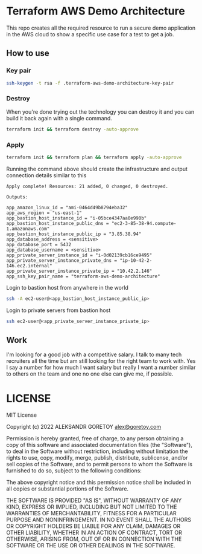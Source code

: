 # Terraform AWS Demo Architecture

This repo creates all the required resource to run a secure demo application in the AWS cloud to show a specific use case for a test to get a job.

## How to use

### Key pair
```sh
ssh-keygen -t rsa -f .terraform-aws-demo-architecture-key-pair
```

### Destroy

When you're done trying out the technology you can destroy it and you can build it back again with a single command.

```sh
terraform init && terraform destroy -auto-approve
```

### Apply

```sh
terraform init && terraform plan && terraform apply -auto-approve
```

Running the command above should create the infrastructure and output connection details similar to this

```
Apply complete! Resources: 21 added, 0 changed, 0 destroyed.

Outputs:

app_amazon_linux_id = "ami-0464d49b8794eba32"
app_aws_region = "us-east-1"
app_bastion_host_instance_id = "i-05bce4347aa0e990b"
app_bastion_host_instance_public_dns = "ec2-3-85-38-94.compute-1.amazonaws.com"
app_bastion_host_instance_public_ip = "3.85.38.94"
app_database_address = <sensitive>
app_database_port = 5432
app_database_username = <sensitive>
app_private_server_instance_id = "i-0d02139cb16ce9495"
app_private_server_instance_private_dns = "ip-10-42-2-146.ec2.internal"
app_private_server_instance_private_ip = "10.42.2.146"
app_ssh_key_pair_name = "terraform-aws-demo-architecture"
```

Login to bastion host from anywhere in the world

```sh
ssh -A ec2-user@<app_bastion_host_instance_public_ip>
```

Login to private servers from bastion host

```sh
ssh ec2-user@<app_private_server_instance_private_ip>
```

## Work

I'm looking for a good job with a competitive salary. I talk to many tech recruiters all the time but am still looking for the right team to work with. Yes I say a number for how much I want salary but really I want a number similar to others on the team and one no one else can give me, if possible.


# LICENSE

MIT License

Copyright (c) 2022 ALEKSANDR GORETOY alex@goretoy.com

Permission is hereby granted, free of charge, to any person obtaining a copy
of this software and associated documentation files (the "Software"), to deal
in the Software without restriction, including without limitation the rights
to use, copy, modify, merge, publish, distribute, sublicense, and/or sell
copies of the Software, and to permit persons to whom the Software is
furnished to do so, subject to the following conditions:

The above copyright notice and this permission notice shall be included in all
copies or substantial portions of the Software.

THE SOFTWARE IS PROVIDED "AS IS", WITHOUT WARRANTY OF ANY KIND, EXPRESS OR
IMPLIED, INCLUDING BUT NOT LIMITED TO THE WARRANTIES OF MERCHANTABILITY,
FITNESS FOR A PARTICULAR PURPOSE AND NONINFRINGEMENT. IN NO EVENT SHALL THE
AUTHORS OR COPYRIGHT HOLDERS BE LIABLE FOR ANY CLAIM, DAMAGES OR OTHER
LIABILITY, WHETHER IN AN ACTION OF CONTRACT, TORT OR OTHERWISE, ARISING FROM,
OUT OF OR IN CONNECTION WITH THE SOFTWARE OR THE USE OR OTHER DEALINGS IN THE
SOFTWARE.
